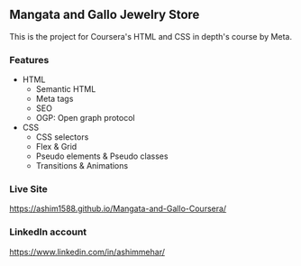 ## Mangata and Gallo Jewelry Store

This is the project for Coursera's HTML and CSS in depth's course by Meta.

### Features

- HTML
  - Semantic HTML
  - Meta tags
  - SEO
  - OGP: Open graph protocol
- CSS
  - CSS selectors
  - Flex & Grid
  - Pseudo elements & Pseudo classes
  - Transitions & Animations

### Live Site

https://ashim1588.github.io/Mangata-and-Gallo-Coursera/

### LinkedIn account

https://www.linkedin.com/in/ashimmehar/
